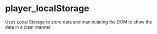 # player_localStorage

Uses Local Storage to store data and manipulating the DOM to show the data in a clear manner
